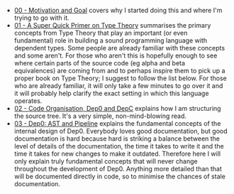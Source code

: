 * [00 - Motivation and Goal](00_intro.md) covers why I started doing this and where I'm trying to go with it.
* [01 - A Super Quick Primer on Type Theory](01_type_theory.md) summarises the primary concepts from Type Theory that play an important (or even fundamental) role in building a sound programming language with dependent types. Some people are already familiar with these concepts and some aren't. For those who aren't this is hopefully enough to see where certain parts of the source code (eg alpha and beta equivalences) are coming from and to perhaps inspire them to pick up a proper book on Type Theory; I suggest to follow the list below. For those who are already familiar, it will only take a few minutes to go over it and it will probably help clarify the exact setting in which this language operates.
* [02 - Code Organisation, Dep0 and DepC](02_code_organisation.md) explains how I am structuring the source tree. It's a very simple, non-mind-blowing read.
* [03 - Dep0: AST and Pipeline](03_dep0.md) explains the fundamental concepts of the internal design of Dep0. Everybody loves good documentation, but good documentation is hard because hard is striking a balance between the level of details of the documentation, the time it takes to write it and the time it takes for new changes to make it outdated. Therefore here I will only explain truly fundamental concepts that will never change throughout the development of Dep0. Anything more detailed than that will be documented directly in code, so to minimise the chances of stale documentation.
